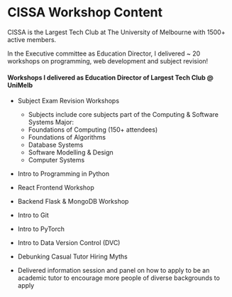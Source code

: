 # CISSA Workshop Content

CISSA is the Largest Tech Club at The University of Melbourne with 1500+ active members.

In the Executive committee as Education Director, I delivered ~ 20 workshops on programming, web development and subject revision!

#### Workshops I delivered as Education Director of Largest Tech Club @ UniMelb
* Subject Exam Revision Workshops
  - Subjects include core subjects part of the Computing & Software Systems Major:
  - Foundations of Computing (150+ attendees)
  - Foundations of Algorithms
  - Database Systems
  - Software Modelling & Design
  - Computer Systems
  
* Intro to Programming in Python
* React Frontend Workshop
* Backend Flask & MongoDB Workshop
* Intro to Git
* Intro to PyTorch
* Intro to Data Version Control (DVC)
* Debunking Casual Tutor Hiring Myths
- Delivered information session and panel on how to apply to be an academic tutor to encourage more people of diverse backgrounds to apply

